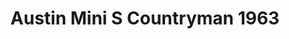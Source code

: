 ---
    title: Austin Mini S Countryman 1963
    slug: Austin-Mini-S-Countryman-1963
    description:
    code: Austin-Mini-S-Countryman-1963
    image: https://cmdiy-archive.s3.us-east-1.amazonaws.com/adverts/images/Austin+Mini+S+Countryman+1963.jpeg
    download: https://cmdiy-archive.s3.us-east-1.amazonaws.com/adverts/documents/Austin+Mini+S+Countryman+1963.pdf
---
